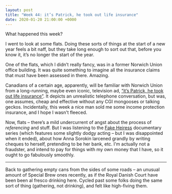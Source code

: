 ```yaml
---
layout: post
title: "Week 44: it’s Patrick, he took out life insurance"
date: 2020-01-20 21:00:00 +0000
---
```


What happened this week?

I went to look at some flats. Doing these sorts of things at the start of a new year feels a bit naff, but they take long enough to sort out that, before you know it, it’s no longer the start of the year.

One of the flats, which I didn’t really fancy, was in a former Norwich Union office building. It was quite something to imagine all the insurance claims that must have been assessed in there. Amazing.

Canadians of a certain age, apparently, will be familiar with Norwich Union from a long-running, maybe even iconic, television ad, [“it’s Patrick, he took out life insurance”](https://www.youtube.com/watch?v=RzPyu2XbV4U). It depicts an unrealistic telephone conversation, but was, one assumes, cheap and effective without any CGI mongooses or talking geckos. Incidentally, this week a nice man sold me some income protection insurance, and I hope I wasn't fleeced.

Now, flats – there’s a mild undercurrent of angst about the process of _referencing_ and stuff. But I was listening to the [Fake Heiress](https://www.bbc.co.uk/programmes/m000c9mb) documentary series (which features some slightly dodgy acting – but I was disappointed when it ended), about how Anna Sorokin larcened grandly by writing cheques to herself, pretending to be her bank, etc. I'm actually not a fraudster, and intend to pay for things with my own money that I have, so it ought to go fabulously smoothly.

---

Back to gathering empty cans from the sides of some roads – an unusual amount of Special Brew ones recently, as if the Royal Danish Court have been been al fresco drinking here. Cycled past some folks doing the same sort of thing (gathering, not drinking), and felt like high-fiving them.
